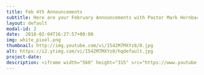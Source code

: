 ```yaml
---
title: Feb 4th Announcements
subtitle: Here are your February Announcements with Pastor Mark Hornback and Sarah Peel.
layout: default
modal-id: 2 
date:  2018-02-04T16:27:57+00:00
img: white_pixel.png
thumbnail: http://img.youtube.com/vi/I542M7MXYz8/0.jpg
alt: https://i2.ytimg.com/vi/I542M7MXYz8/hqdefault.jpg
project-date: 
description: <iframe width="560" height="315" src="https://www.youtube.com/embed/I542M7MXYz8" frameborder="0" allowfullscreen></iframe> 
---
```

